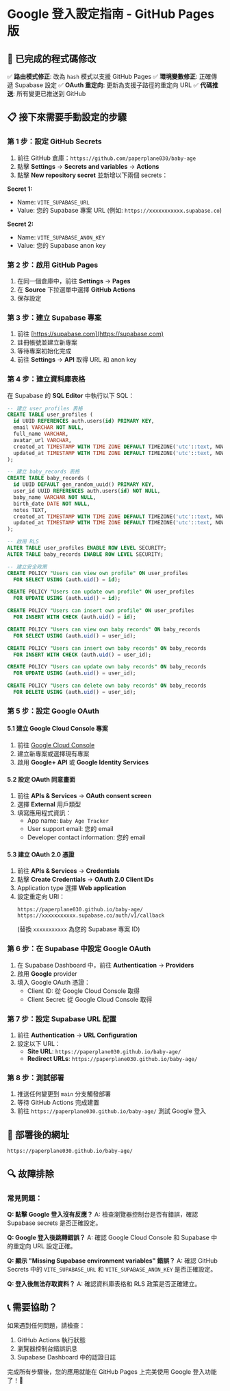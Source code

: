 # Google 登入設定指南 - GitHub Pages 版

## 🎉 已完成的程式碼修改

✅ **路由模式修正**: 改為 `hash` 模式以支援 GitHub Pages
✅ **環境變數修正**: 正確傳遞 Supabase 設定
✅ **OAuth 重定向**: 更新為支援子路徑的重定向 URL
✅ **代碼推送**: 所有變更已推送到 GitHub

## 📋 接下來需要手動設定的步驟

### 第 1 步：設定 GitHub Secrets

1. 前往 GitHub 倉庫：`https://github.com/paperplane030/baby-age`
2. 點擊 **Settings** → **Secrets and variables** → **Actions**
3. 點擊 **New repository secret** 並新增以下兩個 secrets：

**Secret 1:**

- Name: `VITE_SUPABASE_URL`
- Value: 您的 Supabase 專案 URL (例如: `https://xxxxxxxxxxx.supabase.co`)

**Secret 2:**

- Name: `VITE_SUPABASE_ANON_KEY`
- Value: 您的 Supabase anon key

### 第 2 步：啟用 GitHub Pages

1. 在同一個倉庫中，前往 **Settings** → **Pages**
2. 在 **Source** 下拉選單中選擇 **GitHub Actions**
3. 保存設定

### 第 3 步：建立 Supabase 專案

1. 前往 [https://supabase.com](https://supabase.com)
2. 註冊帳號並建立新專案
3. 等待專案初始化完成
4. 前往 **Settings** → **API** 取得 URL 和 anon key

### 第 4 步：建立資料庫表格

在 Supabase 的 **SQL Editor** 中執行以下 SQL：

```sql
-- 建立 user_profiles 表格
CREATE TABLE user_profiles (
  id UUID REFERENCES auth.users(id) PRIMARY KEY,
  email VARCHAR NOT NULL,
  full_name VARCHAR,
  avatar_url VARCHAR,
  created_at TIMESTAMP WITH TIME ZONE DEFAULT TIMEZONE('utc'::text, NOW()) NOT NULL,
  updated_at TIMESTAMP WITH TIME ZONE DEFAULT TIMEZONE('utc'::text, NOW()) NOT NULL
);

-- 建立 baby_records 表格
CREATE TABLE baby_records (
  id UUID DEFAULT gen_random_uuid() PRIMARY KEY,
  user_id UUID REFERENCES auth.users(id) NOT NULL,
  baby_name VARCHAR NOT NULL,
  birth_date DATE NOT NULL,
  notes TEXT,
  created_at TIMESTAMP WITH TIME ZONE DEFAULT TIMEZONE('utc'::text, NOW()) NOT NULL,
  updated_at TIMESTAMP WITH TIME ZONE DEFAULT TIMEZONE('utc'::text, NOW()) NOT NULL
);

-- 啟用 RLS
ALTER TABLE user_profiles ENABLE ROW LEVEL SECURITY;
ALTER TABLE baby_records ENABLE ROW LEVEL SECURITY;

-- 建立安全政策
CREATE POLICY "Users can view own profile" ON user_profiles
  FOR SELECT USING (auth.uid() = id);

CREATE POLICY "Users can update own profile" ON user_profiles
  FOR UPDATE USING (auth.uid() = id);

CREATE POLICY "Users can insert own profile" ON user_profiles
  FOR INSERT WITH CHECK (auth.uid() = id);

CREATE POLICY "Users can view own baby records" ON baby_records
  FOR SELECT USING (auth.uid() = user_id);

CREATE POLICY "Users can insert own baby records" ON baby_records
  FOR INSERT WITH CHECK (auth.uid() = user_id);

CREATE POLICY "Users can update own baby records" ON baby_records
  FOR UPDATE USING (auth.uid() = user_id);

CREATE POLICY "Users can delete own baby records" ON baby_records
  FOR DELETE USING (auth.uid() = user_id);
```

### 第 5 步：設定 Google OAuth

#### 5.1 建立 Google Cloud Console 專案

1. 前往 [Google Cloud Console](https://console.cloud.google.com/)
2. 建立新專案或選擇現有專案
3. 啟用 **Google+ API** 或 **Google Identity Services**

#### 5.2 設定 OAuth 同意畫面

1. 前往 **APIs & Services** → **OAuth consent screen**
2. 選擇 **External** 用戶類型
3. 填寫應用程式資訊：
   - App name: `Baby Age Tracker`
   - User support email: 您的 email
   - Developer contact information: 您的 email

#### 5.3 建立 OAuth 2.0 憑證

1. 前往 **APIs & Services** → **Credentials**
2. 點擊 **Create Credentials** → **OAuth 2.0 Client IDs**
3. Application type 選擇 **Web application**
4. 設定重定向 URI：
   ```
   https://paperplane030.github.io/baby-age/
   https://xxxxxxxxxxx.supabase.co/auth/v1/callback
   ```
   (替換 `xxxxxxxxxxx` 為您的 Supabase 專案 ID)

### 第 6 步：在 Supabase 中設定 Google OAuth

1. 在 Supabase Dashboard 中，前往 **Authentication** → **Providers**
2. 啟用 **Google** provider
3. 填入 Google OAuth 憑證：
   - Client ID: 從 Google Cloud Console 取得
   - Client Secret: 從 Google Cloud Console 取得

### 第 7 步：設定 Supabase URL 配置

1. 前往 **Authentication** → **URL Configuration**
2. 設定以下 URL：
   - **Site URL**: `https://paperplane030.github.io/baby-age/`
   - **Redirect URLs**: `https://paperplane030.github.io/baby-age/`

### 第 8 步：測試部署

1. 推送任何變更到 `main` 分支觸發部署
2. 等待 GitHub Actions 完成建置
3. 前往 `https://paperplane030.github.io/baby-age/` 測試 Google 登入

## 🚀 部署後的網址

```
https://paperplane030.github.io/baby-age/
```

## 🔍 故障排除

### 常見問題：

**Q: 點擊 Google 登入沒有反應？**
A: 檢查瀏覽器控制台是否有錯誤，確認 Supabase secrets 是否正確設定。

**Q: Google 登入後跳轉錯誤？**
A: 確認 Google Cloud Console 和 Supabase 中的重定向 URL 設定正確。

**Q: 顯示 "Missing Supabase environment variables" 錯誤？**
A: 確認 GitHub Secrets 中的 `VITE_SUPABASE_URL` 和 `VITE_SUPABASE_ANON_KEY` 是否正確設定。

**Q: 登入後無法存取資料？**
A: 確認資料庫表格和 RLS 政策是否正確建立。

## 📞 需要協助？

如果遇到任何問題，請檢查：

1. GitHub Actions 執行狀態
2. 瀏覽器控制台錯誤訊息
3. Supabase Dashboard 中的認證日誌

完成所有步驟後，您的應用就能在 GitHub Pages 上完美使用 Google 登入功能了！🎉
